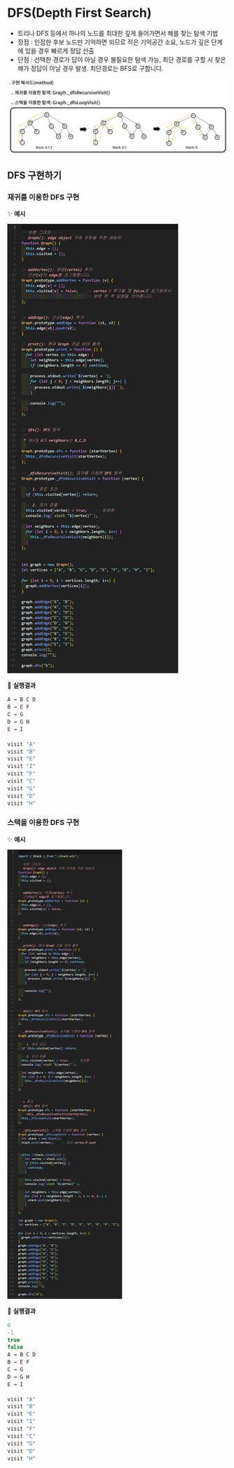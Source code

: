 # DFS(Depth First Search) 
- 트리나 DFS 등에서 하나의 노드를 최대한 깊게 들어가면서 해를 찾는 탐색 기법
- 장점 : 인접한 후보 노드만 기억하면 되므로 적은 기억공간 소요, 노드가 깊은 단계에 있을 경우 빠르게 정답 산출
- 단점 : 선택한 경로가 답이 아닐 경우 불필요한 탐색 가능, 최단 경로를 구할 시 찾은 해가 정답이 아닐 경우 발생. 최단경로는 BFS로 구합니다.

![](./DFS/images/dfs.png)



## DFS 구현하기
### 재귀를 이용한 DFS 구현

✨ **예시**

![](./DFS/images/1.png)



🧪 **실행결과**

```javascript
A → B C D 
B → E F
C → G
D → G H
E → I

visit "A"
visit "B"
visit "E"
visit "I"
visit "F"
visit "C"
visit "G"
visit "D"
visit "H"
```

### 스택을 이용한 DFS 구현

✨ **예시**

![](./DFS/images/2.png)



🧪 **실행결과**

```javascript
0
-1
true
false
A → B C D
B → E F
C → G
D → G H
E → I

visit "A"
visit "B"
visit "E"
visit "I"
visit "F"
visit "C"
visit "G"
visit "D"
visit "H"
```